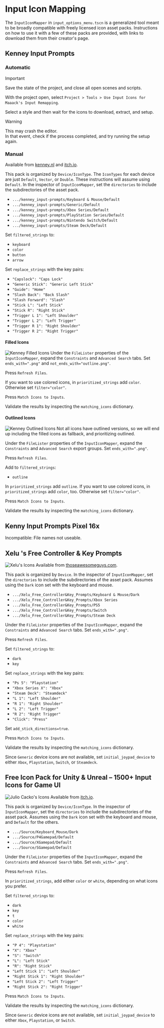 # Input Icon Mapping

The `InputIconMapper` in `input_options_menu.tscn` is a generalized tool meant to be broadly compatible with freely licensed icon asset packs. Instructions on how to use it with a few of these packs are provided, with links to download them from their creator's page.

## Kenney Input Prompts

### Automatic

> [!IMPORTANT]  
> Save the state of the project, and close all open scenes and scripts.

With the project open, select `Project > Tools > Use Input Icons for Maaack's Input Remapping`.

Select a style and then wait for the icons to download, extract, and setup.

> [!WARNING]  
> This may crash the editor.  
> In that event, check if the process completed, and try running the setup again.

### Manual

Available from [kenney.nl](https://kenney.nl/assets/input-prompts) and [itch.io](https://kenney-assets.itch.io/input-prompts).

This pack is organized by `Device/IconType`. The `IconTypes` for each device are just `Default`, `Vector`, or `Double`. These instructions will assume using `Default`. In the inspector of `InputIconMapper`, set the `directories` to include the subdirectories of the asset pack.  
* `.../kenney_input-prompts/Keyboard & Mouse/Default`  
* `.../kenney_input-prompts/Generic/Default`  
* `.../kenney_input-prompts/Xbox Series/Default`  
* `.../kenney_input-prompts/PlayStation Series/Default`  
* `.../kenney_input-prompts/Nintendo Switch/Default`  
* `.../kenney_input-prompts/Steam Deck/Default`  

Set `filtered_strings` to:
* `keyboard`
* `color`
* `button`
* `arrow`

Set `replace_strings` with the key pairs:  
* `"Capslock": "Caps Lock"`  
* `"Generic Stick": "Generic Left Stick"`  
* `"Guide": "Home"`  
* `"Slash Back": "Back Slash"`  
* `"Slash Forward": "Slash"`  
* `"Stick L": "Left Stick"`  
* `"Stick R": "Right Stick"`  
* `"Trigger L 1": "Left Shoulder"`  
* `"Trigger L 2": "Left Trigger"`  
* `"Trigger R 1": "Right Shoulder"`  
* `"Trigger R 2": "Right Trigger"`  

#### Filled Icons
![Kenney Filled Icons](../media/screenshot-5-kenney-2.png)
Under the `FileLister` properties of the `InputIconMapper`, expand the `Constraints` and `Advanced Search` tabs. Set `ends_with=".png"` and `not_ends_with="outline.png"`.

Press `Refresh Files`.

If you want to use colored icons, in `prioritized_strings` add `color`. Otherwise set `filter="color"`.  

Press `Match Icons to Inputs`.  

Validate the results by inspecting the `matching_icons` dictionary.

#### Outlined Icons
![Kenney Outlined Icons](../media/screenshot-5-kenney-4.png)
Not all icons have outlined versions, so we will end up including the filled icons as fallback, and prioritizing outlined.

Under the `FileLister` properties of  the `InputIconMapper`, expand the `Constraints` and `Advanced Search` export groups. Set `ends_with=".png"`. 

Press `Refresh Files`. 

Add to `filtered_strings`:
* `outline`

In `prioritized_strings` add `outline`. If you want to use colored icons, in `prioritized_strings` add `color`, too. Otherwise set `filter="color"`.  

Press `Match Icons to Inputs`.  

Validate the results by inspecting the `matching_icons` dictionary.

## Kenny Input Prompts Pixel 16x

Incompatible: File names not useable.

## Xelu 's Free Controller & Key Prompts

![Xelu's Icons](../media/screenshot-5-xelu-2.png)
Available from [thoseawesomeguys.com](https://thoseawesomeguys.com/prompts/).

This pack is organized by `Device`. In the inspector of `InputIconMapper`, set the `directories` to include the subdirectories of the asset pack. Assumes using the `Dark` icon set with the keyboard and mouse.
* `.../Xelu_Free_Controller&Key_Prompts/Keyboard & Mouse/Dark` 
* `.../Xelu_Free_Controller&Key_Prompts/Xbox Series`  
* `.../Xelu_Free_Controller&Key_Prompts/PS5`  
* `.../Xelu_Free_Controller&Key_Prompts/Switch`  
* `.../Xelu_Free_Controller&Key_Prompts/Steam Deck`  

Under the `FileLister` properties of the `InputIconMapper`, expand the `Constraints` and `Advanced Search` tabs. Set `ends_with=".png"`.

Press `Refresh Files`. 

Set `filtered_strings` to:
* `dark`
* `key`

Set `replace_strings` with the key pairs:  
* `"Ps 5": "Playstation"`  
* `"Xbox Series X": "Xbox"`  
* `"Steam Deck": "Steamdeck"`
* `"L 1": "Left Shoulder"`
* `"R 1": "Right Shoulder"`
* `"L 2": "Left Trigger"`
* `"R 2": "Right Trigger"`
* `"Click": "Press"`

Set `add_stick_directions=true`.

Press `Match Icons to Inputs`.

Validate the results by inspecting the `matching_icons` dictionary.

Since `Generic` device icons are not available, set `initial_joypad_device` to either `Xbox`, `Playstation`, `Switch`, or `Steamdeck`.

## Free Icon Pack for Unity & Unreal – 1500+ Input Icons for Game UI

![Julio Cacko's Icons](../media/screenshot-5-juliocacko-2.png)
Available from [itch.io](https://juliocacko.itch.io/free-input-prompts).

This pack is organized by `Device/IconType`. In the inspector of `InputIconMapper`, set the `directories` to include the subdirectories of the asset pack. Assumes using the `Dark` icon set with the keyboard and mouse, and `Default` for the others.
* `.../Source/Keyboard_Mouse/Dark` 
* `.../Source/P4Gamepad/Default`  
* `.../Source/XGamepad/Default`  
* `.../Source/SGamepad/Default`  

Under the `FileLister` properties of the `InputIconMapper`, expand the `Constraints` and `Advanced Search` tabs. Set `ends_with=".png"`.

Press `Refresh Files`. 

In `prioritized_strings`, add either `color` or `white`, depending on what icons you prefer.

Set `filtered_strings` to:
* `dark`
* `key`
* `t`
* `color`
* `white`

Set `replace_strings` with the key pairs:  
* `"P 4": "Playstation"`  
* `"X": "Xbox"`  
* `"S": "Switch"`
* `"L": "Left Stick"`
* `"R": "Right Stick"`
* `"Left Stick 1": "Left Shoulder"`
* `"Right Stick 1": "Right Shoulder"`
* `"Left Stick 2": "Left Trigger"`
* `"Right Stick 2": "Right Trigger"`

Press `Match Icons to Inputs`.

Validate the results by inspecting the `matching_icons` dictionary.

Since `Generic` device icons are not available, set `initial_joypad_device` to either `Xbox`, `Playstation`, or `Switch`.
